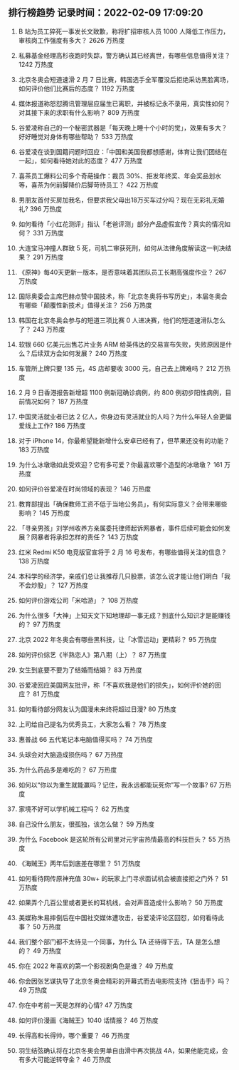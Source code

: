 
## 排行榜趋势 记录时间：2022-02-09 17:09:20
  
  1. B 站为员工猝死一事发长文致歉，称将扩招审核人员 1000 人降低工作压力，审核岗工作强度有多大？ 2626 万热度
    
  2. 私募基金经理高杉夜跑时失踪，警方确认其已经离世，有哪些信息值得关注？ 1242 万热度
    
  3. 北京冬奥会短道速滑 2 月 7 日比赛，韩国选手全军覆没后拒绝采访黑脸离场，如何评价他们比赛后的态度？ 1192 万热度
    
  4. 媒体报道称怒怼腾讯管理层应届生已离职，并被标记永不录用，真实性如何？对其接下来的求职有什么影响？ 809 万热度
    
  5. 谷爱凌称自己的一个秘密武器是「每天晚上睡十个小时的觉」，效果有多大？好好睡觉对身体有哪些帮助？ 533 万热度
    
  6. 谷爱凌在谈到国籍问题时回应：「中国和美国我都想感谢，体育让我们团结在一起」，如何看待她对此的态度？ 477 万热度
    
  7. 喜茶员工爆料公司多个奇葩操作：裁员 30%、拒发年终奖、年会奖品划水等，喜茶为何前脚降价后脚苛待员工？ 422 万热度
    
  8. 男朋友首付买房加我名，但要求我父母出18万买车过分吗？现在无彩礼无婚礼? 396 万热度
    
  9. 如何看待「小红花测评」指认「老爸评测」部分产品虚假宣传？真实的情况如何？ 331 万热度
    
  10. 大连宝马冲撞人群致 5 死，司机二审获死刑，如何从法律角度解读这一判决结果？ 291 万热度
    
  11. 《原神》每40天更新一版本，是否意味着其团队员工长期高强度作业？ 267 万热度
    
  12. 国际奥委会主席巴赫点赞中国技术，称「北京冬奥将书写历史」，本届冬奥会有哪些「颠覆性新技术」值得关注？ 256 万热度
    
  13. 韩国在北京冬奥会参与的短道三项比赛 0 人进决赛，他们的短道速滑队怎么了？ 243 万热度
    
  14. 软银 660 亿美元出售芯片业务 ARM 给英伟达的交易宣布失败，失败原因是什么？后续双方会如何发展？ 240 万热度
    
  15. 车管所上牌只要 135 元，4S 店却要收 3000 元，自己去上牌难吗？ 212 万热度
    
  16. 2 月 9 日香港报告新增超 1100 例新冠确诊病例，约 800 例初步阳性病例，目前情况如何？ 187 万热度
    
  17. 中国灵活就业者已达 2 亿人，你身边有灵活就业的人吗？为什么年轻人会更偏爱线上工作? 186 万热度
    
  18. 对于 iPhone 14，你最希望能新增什么安卓已经有了，但苹果还没有的功能？ 183 万热度
    
  19. 为什么冰墩墩如此受欢迎？它有多可爱？你最喜欢哪个造型的冰墩墩？ 161 万热度
    
  20. 如何评价谷爱凌在时尚领域的表现？ 146 万热度
    
  21. 教育部提出「确保教师工资不低于当地公务员」，有何实际意义？会带来哪些影响？ 145 万热度
    
  22. 「寻亲男孩」刘学州收养方亲属委托律师起诉网暴者，事件后续可能会如何发展？网暴者将承担怎样的责任？ 143 万热度
    
  23. 红米 Redmi K50 电竞版官宣将于 2 月 16  号发布，有哪些值得关注的信息？ 138 万热度
    
  24. 本科学的经济学，亲戚们总让我推荐几只股票，该怎么说才能让他们明白「我不会炒股」？ 127 万热度
    
  25. 如何评价游戏公司「米哈游」？ 108 万热度
    
  26. 为什么很多「大神」上知天文下知地理却一事无成？到底什么知识才是能赚钱的？ 97 万热度
    
  27. 北京 2022 年冬奥会有哪些黑科技，让「冰雪运动」更精彩？ 95 万热度
    
  28. 如何评价综艺《半熟恋人》第八期（上）？ 87 万热度
    
  29. 女生到底要不要为了结婚而结婚？ 83 万热度
    
  30. 谷爱凌回应美国网友批评，称「不喜欢我是他们的损失」，如何评价她的回应？ 81 万热度
    
  31. 如何看待部分网友认为国漫未来终将超过日漫? 80 万热度
    
  32. 上司给自己提名为优秀员工，大家怎么看？ 78 万热度
    
  33. 惠普战 66 五代笔记本电脑值得买吗？ 74 万热度
    
  34. 头球会对大脑造成损伤吗？ 67 万热度
    
  35. 为什么药品多是难吃的？ 67 万热度
    
  36. 如何以“你以为重生就能赢吗？记住，我永远都能玩死你”写一个故事? 67 万热度
    
  37. 家境不好可以学机械工程吗？ 62 万热度
    
  38. 自己没什么朋友，很孤独，该怎么做？ 59 万热度
    
  39. 为什么 Facebook 是这轮所有公司里对元宇宙热情最高的科技巨头？ 55 万热度
    
  40. 《海贼王》两年后到底差在哪里？ 51 万热度
    
  41. 如何看待网传原神充值 30w+ 的玩家上门寻求面试机会被直接拒之门外？ 51 万热度
    
  42. 如果弄个几百公里或者更长的耳机线，会对声音造成什么影响？ 50 万热度
    
  43. 美媒称朱易摔倒后在中国社交媒体遭攻击，谷爱凌评论区回怼，如何看待此事？ 50 万热度
    
  44. 我们整个部门都不太待见一个同事，为什么 TA 还待得下去，TA 是怎么想的？ 49 万热度
    
  45. 你在 2022 年喜欢的第一个影视剧角色是谁？ 49 万热度
    
  46. 你会因张艺谋执导了北京冬奥会精彩的开幕式而去电影院支持《狙击手》吗？ 49 万热度
    
  47. 你在中考前一天是怎样的心情? 47 万热度
    
  48. 如何评价漫画《海贼王》1040 话情报？ 46 万热度
    
  49. 长得高和长得帅，哪个重要？ 46 万热度
    
  50. 羽生结弦确认将在北京冬奥会男单自由滑中再次挑战 4A，如果他能完成，会有多大可能逆转夺金？ 46 万热度
    